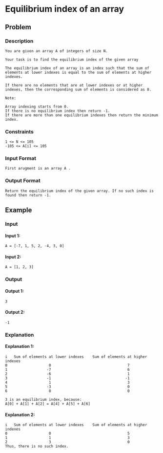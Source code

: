 # Equilibrium index of an array

## Problem

### Description

    You are given an array A of integers of size N.

    Your task is to find the equilibrium index of the given array

    The equilibrium index of an array is an index such that the sum of elements at lower indexes is equal to the sum of elements at higher indexes.

    If there are no elements that are at lower indexes or at higher indexes, then the corresponding sum of elements is considered as 0.

    Note:

    Array indexing starts from 0.
    If there is no equilibrium index then return -1.
    If there are more than one equilibrium indexes then return the minimum index.

### Constraints

    1 <= N <= 105
    -105 <= A[i] <= 105

### Input Format

    First arugment is an array A .

### Output Format

    Return the equilibrium index of the given array. If no such index is found then return -1.

## Example

### Input

#### Input 1:

    A = [-7, 1, 5, 2, -4, 3, 0]

#### Input 2:

    A = [1, 2, 3]

### Output

#### Output 1:

    3

#### Output 2:

    -1

### Explanation

#### Explanation 1:

    i   Sum of elements at lower indexes    Sum of elements at higher indexes
    0                   0                                   7
    1                  -7                                   6
    2                  -6                                   1
    3                  -1                                  -1
    4                   1                                   3
    5                  -3                                   0
    6                   0                                   0

    3 is an equilibrium index, because:
    A[0] + A[1] + A[2] = A[4] + A[5] + A[6]

#### Explanation 2:

    i   Sum of elements at lower indexes    Sum of elements at higher indexes
    0                   0                                   5
    1                   1                                   3
    2                   3                                   0
    Thus, there is no such index.
